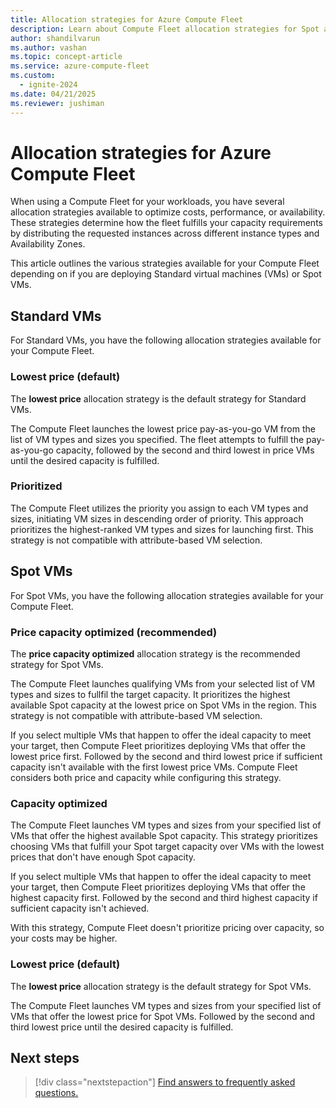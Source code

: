 ```yaml
---
title: Allocation strategies for Azure Compute Fleet
description: Learn about Compute Fleet allocation strategies for Spot and Standard virtual machines (VM).
author: shandilvarun
ms.author: vashan
ms.topic: concept-article
ms.service: azure-compute-fleet
ms.custom:
  - ignite-2024
ms.date: 04/21/2025
ms.reviewer: jushiman
---
```


# Allocation strategies for Azure Compute Fleet 

When using a Compute Fleet for your workloads, you have several allocation strategies available to optimize costs, performance, or availability. These strategies determine how the fleet fulfills your capacity requirements by distributing the requested instances across different instance types and Availability Zones. 

This article outlines the various strategies available for your Compute Fleet depending on if you are deploying Standard virtual machines (VMs) or Spot VMs. 

## Standard VMs 

For Standard VMs, you have the following allocation strategies available for your Compute Fleet. 

### Lowest price (default)

The **lowest price** allocation strategy is the default strategy for Standard VMs. 

The Compute Fleet launches the lowest price pay-as-you-go VM from the list of VM types and sizes you specified. The fleet attempts to fulfill the pay-as-you-go capacity, followed by the second and third lowest in price VMs until the desired capacity is fulfilled. 

### Prioritized 

The Compute Fleet utilizes the priority you assign to each VM types and sizes, initiating VM sizes in descending order of priority. This approach prioritizes the highest-ranked VM types and sizes for launching first. This strategy is not compatible with attribute-based VM selection.

## Spot VMs

For Spot VMs, you have the following allocation strategies available for your Compute Fleet. 

### Price capacity optimized (recommended)

The **price capacity optimized** allocation strategy is the recommended strategy for Spot VMs.

The Compute Fleet launches qualifying VMs from your selected list of VM types and sizes to fullfil the target capacity. It prioritizes the highest available Spot capacity at the lowest price on Spot VMs in the region. This strategy is not compatible with attribute-based VM selection.

If you select multiple VMs that happen to offer the ideal capacity to meet your target, then Compute Fleet prioritizes deploying VMs that offer the lowest price first. Followed by the second and third lowest price if sufficient capacity isn't available with the first lowest price VMs. Compute Fleet considers both price and capacity while configuring this strategy.

### Capacity optimized 

The Compute Fleet launches VM types and sizes from your specified list of VMs that offer the highest available Spot capacity. This strategy prioritizes choosing VMs that fulfill your Spot target capacity over VMs with the lowest prices that don't have enough Spot capacity.

If you select multiple VMs that happen to offer the ideal capacity to meet your target, then Compute Fleet prioritizes deploying VMs that offer the highest capacity first. Followed by the second and third highest capacity if sufficient capacity isn't achieved. 

With this strategy, Compute Fleet doesn't prioritize pricing over capacity, so your costs may be higher.

### Lowest price (default) 

The **lowest price** allocation strategy is the default strategy for Spot VMs. 

The Compute Fleet launches VM types and sizes from your specified list of VMs that offer the lowest price for Spot VMs. Followed by the second and third lowest price until the desired capacity is fulfilled.

## Next steps

> [!div class="nextstepaction"]
> [Find answers to frequently asked questions.](faq.yml)
